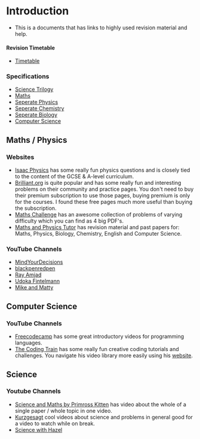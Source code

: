# Introduction
- This is a documents that has links to highly used revision material and help.

#### Revision Timetable
- [Timetable](https://docs.google.com/spreadsheets/d/1WSowP4BZ-2NaAXeYtoB_sUCE5HBcHY2UWQmOJZZIjo4/edit?usp=sharing)

### Specifications
- [Science Trilogy](https://filestore.aqa.org.uk/resources/science/specifications/AQA-8464-SP-2016.PDF)
- [Maths](https://filestore.aqa.org.uk/resources/mathematics/specifications/AQA-8300-SP-2015.PDF)
- [Seperate Physics](https://filestore.aqa.org.uk/resources/physics/specifications/AQA-8463-SP-2016.PDF)
- [Seperate Chemistry](https://filestore.aqa.org.uk/resources/chemistry/specifications/AQA-8462-SP-2016.PDF)
- [Seperate Biology](https://filestore.aqa.org.uk/resources/biology/specifications/AQA-8461-SP-2016.PDF)
- [Computer Science](https://filestore.aqa.org.uk/resources/computing/specifications/AQA-8525-SP-2020.PDF)

## Maths / Physics

### Websites
- [Isaac Physics](https://isaacphysics.org/) has some really fun physics questions and is closely tied to the content of the GCSE & A-level curriculum.
- [Brilliant.org](https://brilliant.org) is quite popular and has some really fun and interesting problems on their community and practice pages. You don't need to buy their premium subscription to use those pages, buying premium is only for the courses. I found these free pages much more useful than buying the subscription.
- [Maths Challenge](https://mathschallenge.net/archive) has an awesome collection of problems of varying difficulty which you can find as 4 big PDF's.
- [Maths and Physics Tutor](https://www.physicsandmathstutor.com) has revision material and past papers for: Maths, Physics, Biology, Chemistry, English and Computer Science.

### YouTube Channels
- [MindYourDecisions](https://www.youtube.com/user/MindYourDecisions/videos)
- [blackpenredpen](https://www.youtube.com/c/blackpenredpen/videos)
- [Ray Amjad](https://www.youtube.com/watch?v=oqtvPubPpMY&list=PLTiA09lKvQngUUDDDO-IEsCoNXF_eWVkz)
- [Udoka Fintelmann](https://www.youtube.com/channel/UCF_3Rp65XDUbyNle_9rpwwg)
- [Mike and Matty](https://www.youtube.com/channel/UCBX_-ls-dXuhFNSWSXcHrTA)

## Computer Science

### YouTube Channels
- [Freecodecamp](https://www.youtube.com/c/Freecodecamp/videos) has some great introductory videos for programming languages.
- [The Coding Train](https://www.youtube.com/thecodingtrain/) has some really fun creative coding tutorials and challenges. You navigate his video library more easily using his [website](https://thecodingtrain.com/).

## Science

### Youtube Channels
- [Science and Maths by Primross Kitten](https://www.youtube.com/channel/UCBgvmal8AR4QIK2e0EfJwaA) has video about the whole of a single paper / whole topic in one video.
- [Kurzgesagt](https://www.youtube.com/user/Kurzgesagt) cool videos about science and problems in general good for a video to watch while on break.
- [Science with Hazel](https://www.youtube.com/channel/UCMdb23cYgONtCG-zPaWigog)

